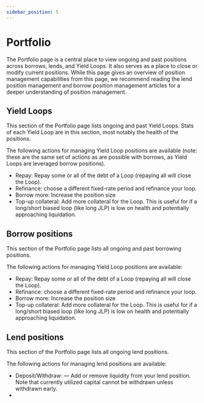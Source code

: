 ```yaml
---
sidebar_position: 5
---
```


# Portfolio

<!-- TODO: hyperlinks -->

The Portfolio page is a central place to view ongoing and past positions across borrows, lends, and Yield Loops. It also serves as a place to close or modify current positions. While this page gives an overview of position management capabilities from this page, we recommend reading the lend position management and borrow position management articles for a deeper understanding of position management.



## Yield Loops

This section of the Portfolio page lists ongoing and past Yield Loops. Stats of each Yield Loop are in this section, most notably the health of the positions.

The following actions for managing Yield Loop positions are available (note: these are the same set of actions as are possible with borrows, as Yield Loops are leveraged borrow positions).

- Repay: Repay some or all of the debt of a Loop (repaying all will close the Loop).
- Refinance: choose a different fixed-rate period and refinance your loop.
- Borrow more: Increase the position size
- Top-up collateral: Add more collateral for the Loop. This is useful for if a long/short biased loop (like long JLP) is low on health and potentially approaching liquidation.

## Borrow positions

This section of the Portfolio page lists all ongoing and past borrowing positions. 

The following actions for managing Yield Loop positions are available:

- Repay: Repay some or all of the debt of a Loop (repaying all will close the Loop).
- Refinance: choose a different fixed-rate period and refinance your loop.
- Borrow more: Increase the position size
- Top-up collateral: Add more collateral for the Loop. This is useful for if a long/short biased loop (like long JLP) is low on health and potentially approaching liquidation.

## Lend positions

This section of the Portfolio page lists all ongoing lend positions.

The following actions for managing lend positions are available:
- Deposit/Withdraw:  — Add or remove liquidity from your lend position. Note that currently utilized capital cannot be withdrawn unless withdrawn early. <!-- TODO: hyperlink here -->
- <!-- TODO: finish from here